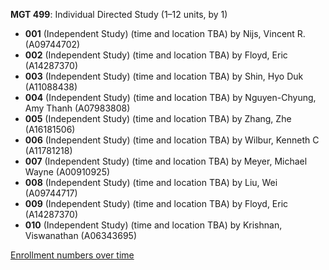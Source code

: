**MGT 499**: Individual Directed Study (1–12 units, by 1)

- **001** (Independent Study) (time and location TBA) by Nijs, Vincent R. (A09744702)
- **002** (Independent Study) (time and location TBA) by Floyd, Eric (A14287370)
- **003** (Independent Study) (time and location TBA) by Shin, Hyo Duk (A11088438)
- **004** (Independent Study) (time and location TBA) by Nguyen-Chyung, Amy Thanh (A07983808)
- **005** (Independent Study) (time and location TBA) by Zhang, Zhe (A16181506)
- **006** (Independent Study) (time and location TBA) by Wilbur, Kenneth C (A11781218)
- **007** (Independent Study) (time and location TBA) by Meyer, Michael Wayne (A00910925)
- **008** (Independent Study) (time and location TBA) by Liu, Wei (A09744717)
- **009** (Independent Study) (time and location TBA) by Floyd, Eric (A14287370)
- **010** (Independent Study) (time and location TBA) by Krishnan, Viswanathan (A06343695)

[Enrollment numbers over time](./MGT499.tsv)
